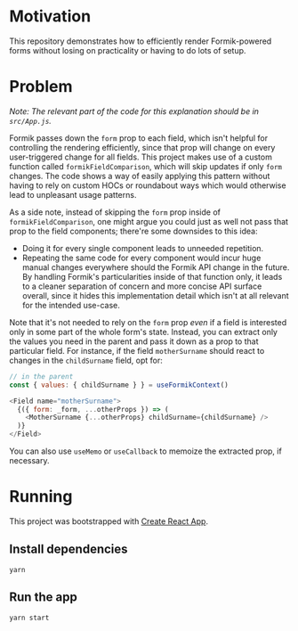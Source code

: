 # Motivation

This repository demonstrates how to efficiently render Formik-powered forms
without losing on practicality or having to do lots of setup.

# Problem

_Note: The relevant part of the code for this explanation should be in
`src/App.js`._

Formik passes down the `form` prop to each field, which isn't helpful for
controlling the rendering efficiently, since that prop will change on every
user-triggered change for all fields. This project makes use of a custom
function called `formikFieldComparison`, which will skip updates if only `form`
changes. The code shows a way of easily applying this pattern without having to
rely on custom HOCs or roundabout ways which would otherwise lead to unpleasant
usage patterns.

As a side note, instead of skipping the `form` prop inside of
`formikFieldComparison`, one might argue you could just as well not pass that
prop to the field components; there're some downsides to this idea:

- Doing it for every single component leads to unneeded repetition.
- Repeating the same code for every component would incur huge manual changes
  everywhere should the Formik API change in the future. By handling Formik's
  particularities inside of that function only, it leads to a cleaner separation
  of concern and more concise API surface overall, since it hides this
  implementation detail which isn't at all relevant for the intended use-case.

Note that it's not needed to rely on the `form` prop _even_ if a field is
interested only in some part of the whole form's state. Instead, you can extract
only the values you need in the parent and pass it down as a prop to that
particular field. For instance, if the field `motherSurname` should react to
changes in the `childSurname` field, opt for:

```javascript
// in the parent
const { values: { childSurname } } = useFormikContext()

<Field name="motherSurname">
  {({ form: _form, ...otherProps }) => (
    <MotherSurname {...otherProps} childSurname={childSurname} />
  )}
</Field>
```

You can also use `useMemo` or `useCallback` to memoize the extracted prop, if
necessary.

# Running

This project was bootstrapped with
[Create React App](https://github.com/facebook/create-react-app).

## Install dependencies

`yarn`

## Run the app

`yarn start`
